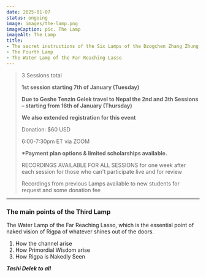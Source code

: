```yaml
---
date: 2025-01-07
status: ongoing
image: images/the-lamp.png
imageCaption: pic. The Lamp
imageAlt: The Lamp
title:
- The secret instructions of the Six Lamps of the Dzogchen Zhang Zhung Nyengyü
- The Fourth Lamp
- The Water Lamp of the Far Reaching Lasso
---
```


> 3 Sessions total
>
> **1st session starting 7th of January (Tuesday)**
>
> **Due to Geshe Tenzin Gelek travel to Nepal the 2nd and 3th Sessions – starting from 16th of January (Thursday)**
>
> **We also extended registration for this event**
>
> Donation: $60 USD
>
> 6:00-7:30pm ET via ZOOM
>
> **\*Payment plan options & limited scholarships available.**
>
> RECORDINGS AVAILABLE FOR ALL SESSIONS for one week after each session for those who can't participate live and for review
>
> Recordings from previous Lamps available to new students for request and some donation fee

---

### The main points of the Third Lamp

The Water Lamp of the Far Reaching Lasso, which is the essential point of naked vision of Rigpa of whatever shines out of the doors.

1. How the channel arise
2. How Primordial Wisdom arise
3. How Rigpa is Nakedly Seen

**_Tashi Delek to all_**
